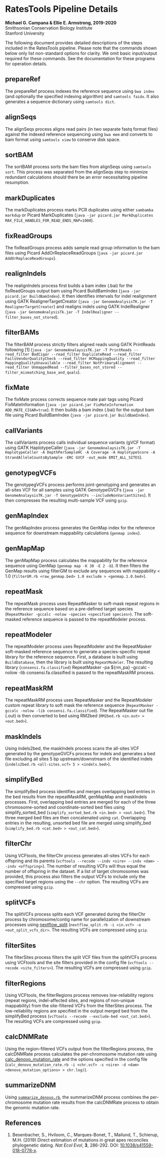 # RatesTools Pipeline Details  

__Michael G. Campana & Ellie E. Armstrong, 2019-2020__  
Smithsonian Conservation Biology Institute  
Stanford University  

The following document provides detailed descriptions of the steps included in the RatesTools pipeline. Please note that the commands shown below only list non-standard options for clarity. We omit basic input/output required for these commands. See the documentation for these programs for operation details.  

## prepareRef  
The prepareRef process indexes the reference sequence using `bwa index` (and optionally the specified indexing algorithm) and `samtools faidx`. It also generates a sequence dictionary using `samtools dict`.

## alignSeqs  
The alignSeqs process aligns read pairs (in two separate fastq format files) against the indexed reference sequencing using `bwa mem` and converts to bam format using `samtools view` to conserve disk space.  

## sortBAM  
The sortBAM process sorts the bam files from alignSeqs using `samtools sort`. This process was separated from the alignSeqs step to minimize redundant calculations should there be an error necessitating pipeline resumption.  

## markDuplicates  
The markDuplicates process marks PCR duplicates using either `sambamba markdup` or Picard MarkDuplicates (`java -jar picard.jar MarkDuplicates MAX_FILE_HANDLES_FOR_READ_ENDS_MAP=1000`).  

## fixReadGroups  
The fixReadGroups process adds sample read group information to the bam files using Picard AddOrReplaceReadGroups (`java -jar picard.jar AddOrReplaceReadGroups`).  

## realignIndels  
The realignIndels process first builds a bam index (.bai) for the fixReadGroups output bam using Picard BuildBamIndex (`java -jar picard.jar BuildBamIndex`). It then identifies intervals for indel realignment using GATK RealignerTargetCreator (`java -jar GenomeAnalysisTK.jar -T RealignerTargetCreator`) and realigns indels using GATK IndelRealigner (`java -jar GenomeAnalysisTk.jar -T IndelRealigner --filter_bases_not_stored`).  

## filterBAMs  
The filterBAM process strictly filters aligned reads using GATK PrintReads following [1] (`java -jar GenomeAnalaysisTK.jar -T PrintReads --read_filter BadCigar --read_filter DuplicateRead --read_filter FailsVendorQualityCheck --read_filter HCMappingQuality --read_filter MappingQualityUnavailable --read_filter NotPrimaryAlignment --read_filter UnmappedRead --filter_bases_not_stored --filter_mismatching_base_and_quals`).  

## fixMate  
The fixMate process corrects sequence mate pair tags using Picard FixMateInformation (`java -jar picard.jar FixMateInformation ADD_MATE_CIGAR=true`). It then builds a bam index (.bai) for the output bam file using Picard BuildBamIndex (`java -jar picard.jar BuildBamIndex`).  

## callVariants  
The callVariants process calls individual sequence variants (gVCF format) using GATK HaplotypeCaller (`java -jar GenomeAnalaysisTK.jar -T HaplotypeCaller -A DepthPerSampleHC -A Coverage -A HaplotypeScore -A StrandAlleleCountsBySample -ERC GVCF -out_mode EMIT_ALL_SITES`).  

## genotypegVCFs  
The genotypegVCFs process performs joint-genotyping and generates an all-sites VCF for all samples using GATK GenotypeGVCFs (`java -jar GenomeAnalaysisTK.jar -T GenotypeGVCFs --includeNonVariantSites`).  It then compresses the resulting multi-sample VCF using `gzip`.  

## genMapIndex  
The genMapIndex process generates the GenMap index for the reference sequence for downstream mappability calculations (`genmap index`).  

## genMapMap  
The genMapMap process calculates the mappability for the reference sequence using GenMap (`genmap map -K 30 -E 2 -b`). It then filters the GenMap results using filterGM to exclude any sequences with mappability < 1.0 (`filterGM.rb <raw_genmap.bed> 1.0 exclude > <genmap.1.0.bed>`).  

## repeatMask  
The repeatMask process uses RepeatMasker to soft-mask repeat regions in the reference sequence based on a pre-defined target species (`RepeatMasker -gccalc -nolow -species <specified species>`). The soft-masked reference sequence is passed to the repeatModeler process.  

## repeatModeler  
The repeatModeler process uses RepeatModeler and the RepeatMasker soft-masked reference sequence to generate a species-specific repeat library for the reference sequence. First, a database is built using `BuildDatabase`, then the library is built using `RepeatModeler`. The resulting library (`consensi.fa.classified`) RepeatMasker -pa ${rm_pa} -gccalc -nolow -lib consensi.fa.classified is passed to the repeatMaskRM process.  

## repeatMaskRM  
The repeatMaskRM process uses RepeatMasker and the RepeatModeler custom repeat library to soft mask the reference sequence (`RepeatMasker -gccalc -nolow -lib consensi.fa.classified`). The RepeatMasker out file (.out) is then converted to bed using RM2bed (`RM2bed.rb <in.out> > <out.bed>`).  

## maskIndels  
Using indels2bed, the maskIndels process scans the all-sites VCF generated by the genotypeGVCFs process for indels and generates a bed file excluding all sites 5 bp upstream/downstream of the identified indels (`indels2bed.rb <all-sites.vcf> 5 > <indels.bed>`).  

## simplifyBed  
The simplifyBed process identifies and merges overlapping bed entries in the bed results from the repeatMaskRM, genMapMap and maskIndels processes. First, overlapping bed entries are merged for each of the three chromosome-sorted and coordinate-sorted bed files using simplify_sorted_bed (`simplify_sorted_bed.rb <in.bed> > <out.bed>`). The three merged bed files are then concatenated using `cat`. Overlapping entries in the resulting, unsorted bed file are merged using simplify_bed (`simplify_bed.rb <cat.bed> > <out_cat.bed>`).  

## filterChr  
Using VCFtools, the filterChr process generates all-sites VCFs for each offspring and its parents (`vcftools --recode --indv <sire> --indv <dam> --indv <offspring>`). The number of resulting VCFs will thus equal the number of offspring in the dataset. If a list of target chromosomes was provided, this process also filters the output VCFs to include only the specified target regions using the `--chr` option. The resulting VCFs are compressed using `gzip`.  

## splitVCFs  
The splitVCFs process splits each VCF generated during the filterChr process by chromosome/contig name for parallelization of downstream processes using [nextflow_split](ruby_scripts.md#nextflow_splitrb) (`nextflow_split.rb -i <in.vcf> -o <out_split_vcfs_dir>`. The resulting VCFs are compressed using `gzip`.  

## filterSites  
The filterSites process filters the split VCF files from the splitVCFs process using VCFtools and the site filters provided in the config file (`vcftools --recode <site_filters>`). The resulting VCFs are compressed using `gzip`.  

## filterRegions  
Using VCFtools, the filterRegions process removes low-reliability regions (repeat regions, indel-affected sites, and regions of non-unique mappability) from the site-filtered VCFs from the filterSites process. The low-reliability regions are specified in the output merged bed from the simplifyBed process (`vcftools --recode --exclude-bed <out_cat.bed>`). The resulting VCFs are compressed using `gzip`.  

## calcDNMRate 
Using the region-filtered VCFs output from the filterRegions process, the calcDNMRate process calculates the per-chromosome mutation rate using [calc_denovo_mutation_rate](ruby_scripts.md#calc_denovo_mutation_raterb) and the options specified in the config file (`calc_denovo_mutation_rate.rb -i <chr.vcf> -s <sire> -d <dam> <denovo_mutation_options> > chr.log)`).  

## summarizeDNM  
Using [`summarize_denovo.rb`](ruby_scripts.md#summarize_denovorb), the summarizeDNM process combines the per-chromosome mutation rate results from the calcDNMRate process to obtain the genomic mutation rate.  

## References  
1. Besenbacher, S., Hvilsom, C., Marques-Bonet, T., Mailund, T., Schierup, M.H. (2019) Direct estimation of mutations in great apes reconciles phylogenetic dating. *Nat Ecol Evol*, __3__, 286-292. DOI: [10.1038/s41559-018-0778-x](https://www.nature.com/articles/s41559-018-0778-x).  


